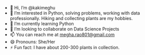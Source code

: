 - 👋 Hi, I’m @kakimeghu
- 👀 I’m interested in Python, solving problems, working with data professionally. Hiking and collecting plants are my hobbies.
- 🌱 I’m currently learning Python
- 💞️ I’m looking to collaborate on Data Science Projects
- 📫 You can reach me at megha.rao801@gmail.com
- 😄 Pronouns: She/Her
- ⚡ Fun fact: I have about 200-300 plants in collection.


